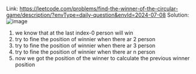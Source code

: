 Link: https://leetcode.com/problems/find-the-winner-of-the-circular-game/description/?envType=daily-question&envId=2024-07-08
Solution:
![image](https://github.com/ShreyasiDebnath/Leetcode_daily/assets/92165807/77e0733f-fe0f-4960-ab1b-2f83368d2d38)

  1. we know that at the last index-0 person will win
  2. try to fine the position of winnier when there ar 2 person
  3. try to fine the position of winnier when there ar 3 person
  4.  try to fine the position of winnier when there ar n person
  5.  now we got the position of the winner 
  to calculate the previous winner position 
